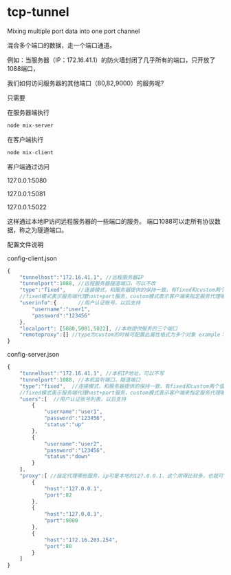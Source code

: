 # tcp-tunnel
Mixing multiple port data into one port channel

混合多个端口的数据，走一个端口通道。

例如：当服务器（IP：172.16.41.1）的防火墙封闭了几乎所有的端口，只开放了1088端口，

我们如何访问服务器的其他端口（80,82,9000）的服务呢? 

只需要

在服务器端执行
```javascript
node mix-server
```

在客户端执行

```javascript
node mix-client
```

客户端通过访问

127.0.0.1:5080

127.0.0.1:5081

127.0.0.1:5022

这样通过本地IP访问远程服务器的一些端口的服务。
端口1088可以走所有协议数据，称之为隧道端口。

配置文件说明

config-client.json

```javascript
{
	"tunnelhost":"172.16.41.1", //远程服务器IP
	"tunnelport":1088, //远程服务器隧道端口，可以不改
	"type":"fixed",    //连接模式，和服务器提供的保持一致，有fixed和custom两个值，
	//fixed模式表示服务端代理host+port服务，custom模式表示客户端来指定服务代理哪些host+port，custom模式比较危险，慎用
	"userinfo":{       //用户认证账号，以后支持
		"username":"user1", 
		"password":"123456"
	},
	"localport": [5080,5081,5022], //本地提供服务的三个端口
	"remoteproxy":[] //type为custom的时候可配置此属性格式为多个对象 example：{"host":"xx.xx.xx.xx","port":80}
}
```

config-server.json

```javascript
{
	"tunnelhost":"172.16.41.1", //本机IP地址，可以不写
	"tunnelport":1088, //本机监听端口，隧道端口
	"type":"fixed",  //连接模式，和服务器提供的保持一致，有fixed和custom两个值，
	//fixed模式表示服务端代理host+port服务，custom模式表示客户端来指定服务代理哪些host+port，custom模式比较危险，慎用
	"users":[  //用户认证账号列表，以后支持
		{
			"username":"user1",
			"password":"123456",
			"status":"up"
		},
		{
			"username":"user2",
			"password":"123456",
			"status":"down"
		}
	],
	"proxy":[ //指定代理哪些服务，ip可是本地的127.0.0.1，这个用得比较多，也就可以配置其他局域网IP和外网IP
		{
			"host":"127.0.0.1",
			"port":82
		},
		{
			"host":"127.0.0.1",
			"port":9000
		},
		{
			"host":"172.16.203.254",
			"port":80
		}
	]
}
```